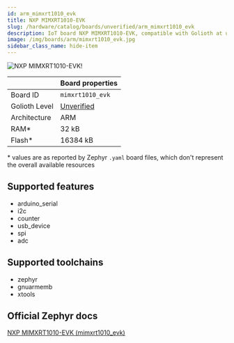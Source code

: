 ```yaml
---
id: arm_mimxrt1010_evk
title: NXP MIMXRT1010-EVK
slug: /hardware/catalog/boards/unverified/arm_mimxrt1010_evk
description: IoT board NXP MIMXRT1010-EVK, compatible with Golioth at unverified level.
image: /img/boards/arm/mimxrt1010_evk.jpg
sidebar_class_name: hide-item
---
```


[//]: # (This is an auto-generated file, do not edit! Changes to it will be lost upon re-generation)

![NXP MIMXRT1010-EVK!](/img/boards/arm/mimxrt1010_evk.jpg "NXP MIMXRT1010-EVK")

|                | Board properties     |
| -------------  | -------------------- |
| Board ID       | `mimxrt1010_evk` |
| Golioth Level  | [Unverified](/hardware#unverified-boards) |
| Architecture   | ARM |
| RAM*           | 32 kB |
| Flash*         | 16384 kB |

\* values are as reported by Zephyr `.yaml` board files, which don't represent the overall available resources



## Supported features

* arduino_serial
* i2c
* counter
* usb_device
* spi
* adc

## Supported toolchains

* zephyr
* gnuarmemb
* xtools

## Official Zephyr docs

[NXP MIMXRT1010-EVK (mimxrt1010_evk)](https://docs.zephyrproject.org/latest/boards/arm/mimxrt1010_evk/doc/index.html)
